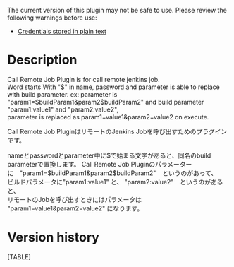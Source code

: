 The current version of this plugin may not be safe to use. Please review
the following warnings before use:

-   [Credentials stored in plain
    text](https://jenkins.io/security/advisory/2019-09-25/#SECURITY-1548)

# Description

Call Remote Job Plugin is for call remote jenkins job.  
Word starts With "$" in name, password and parameter is able to replace
with build parameter.  
ex: parameter is "param1=$buildParam1&param2$buildParam2" and build
parameter "param1:value1" and "param2:value2",  
parameter is replaced as param1=value1&param2=value2 on execute.

Call Remote Job PluginはリモートのJenkins
Jobを呼び出すためのプラグインです。

nameとpasswordとparameter中に$で始まる文字があると、同名のbuild
parameterで置換します。  
Call Remote Job
Pluginのパラメーターに　"param1=$buildParam1&param2$buildParam2"　というのがあって、  
ビルドパラメータに"param1:value1" と、
"param2:value2"　というのがあると、  
リモートのJobを呼び出すときにはパラメータは
"param1=value1&param2=value2" になります。

# Version history

[TABLE]
